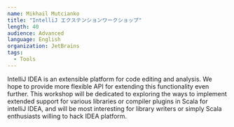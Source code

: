 ```yaml
---
name: Mikhail Mutcianko
title: "IntelliJ エクステンションワークショップ"
length: 40
audience: Advanced
language: English
organization: JetBrains
tags:
  - Tools
---
```

IntelliJ IDEA is an extensible platform for code editing and analysis. We hope to provide more flexible API for extending this functionality even further. This workshop will be dedicated to exploring the ways to implement extended support for various libraries or compiler plugins in Scala for intelliJ IDEA, and will be most interesting for library writers or simply Scala enthusiasts willing to hack IDEA platform.
